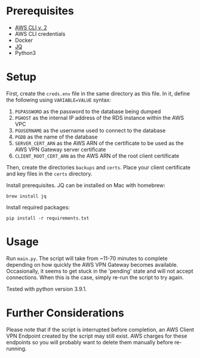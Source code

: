 # Prerequisites
- [AWS CLI v. 2](https://docs.aws.amazon.com/cli/latest/userguide/cli-chap-install.html)
- AWS CLI credentials
- Docker
- [JQ](https://stedolan.github.io/jq/) 
- Python3

# Setup

First, create the `creds.env` file in the same directory as this file. In it, define the following using
`VARIABLE=VALUE` syntax:

1. `PGPASSWORD` as the password to the database being dumped
2. `PGHOST` as the internal IP address of the RDS instance within the AWS VPC
3. `PGUSERNAME` as the username used to connect to the database
4. `PGDB` as the name of the database
5. `SERVER_CERT_ARN` as the AWS ARN of the certificate to be used as the AWS VPN Gateway server certificate
6. `CLIENT_ROOT_CERT_ARN` as the AWS ARN of the root client certificate

Then, create the directories `backups` and `certs`. Place your client certificate and key files in the `certs` 
directory.

Install prerequisites. JQ can be installed on Mac with homebrew:

`brew install jq`

Install required packages:

`pip install -r requirements.txt`

# Usage

Run `main.py`. The script will take from ~11-70 minutes to complete depending on how quickly the AWS VPN Gateway becomes
available. Occasionally, it seems to get stuck in the 'pending' state and will not accept connections. When this is the 
case, simply re-run the script to try again.

Tested with python version 3.9.1.

# Further Considerations

Please note that if the script is interrupted before completion, an AWS Client VPN Endpoint created by the script may 
still exist. AWS charges for these endpoints so you will probably want to delete them manually before re-running.